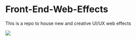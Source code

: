 # Front-End-Web-Effects
This is a repo to house new and creative UI/UX web effects

![](Pixelate.gif/Pixelate_Render)
